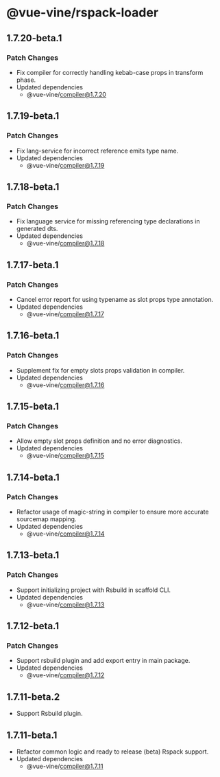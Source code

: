 # @vue-vine/rspack-loader

## 1.7.20-beta.1

### Patch Changes

- Fix compiler for correctly handling kebab-case props in transform phase.
- Updated dependencies
  - @vue-vine/compiler@1.7.20

## 1.7.19-beta.1

### Patch Changes

- Fix lang-service for incorrect reference emits type name.
- Updated dependencies
  - @vue-vine/compiler@1.7.19

## 1.7.18-beta.1

### Patch Changes

- Fix language service for missing referencing type declarations in generated dts.
- Updated dependencies
  - @vue-vine/compiler@1.7.18

## 1.7.17-beta.1

### Patch Changes

- Cancel error report for using typename as slot props type annotation.
- Updated dependencies
  - @vue-vine/compiler@1.7.17

## 1.7.16-beta.1

### Patch Changes

- Supplement fix for empty slots props validation in compiler.
- Updated dependencies
  - @vue-vine/compiler@1.7.16

## 1.7.15-beta.1

### Patch Changes

- Allow empty slot props definition and no error diagnostics.
- Updated dependencies
  - @vue-vine/compiler@1.7.15

## 1.7.14-beta.1

### Patch Changes

- Refactor usage of magic-string in compiler to ensure more accurate sourcemap mapping.
- Updated dependencies
  - @vue-vine/compiler@1.7.14

## 1.7.13-beta.1

### Patch Changes

- Support initializing project with Rsbuild in scaffold CLI.
- Updated dependencies
  - @vue-vine/compiler@1.7.13

## 1.7.12-beta.1

### Patch Changes

- Support rsbuild plugin and add export entry in main package.
- Updated dependencies
  - @vue-vine/compiler@1.7.12

## 1.7.11-beta.2

- Support Rsbuild plugin.

## 1.7.11-beta.1

- Refactor common logic and ready to release (beta) Rspack support.
- Updated dependencies
  - @vue-vine/compiler@1.7.11
